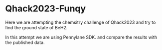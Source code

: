 # Qhack2023-Funqy
Here we are attempting the chemsitry challenge of Qhack2023 and try to find the ground state of BeH2.

In this attempt we are using Pennylane SDK. and compare the results with the published data.
